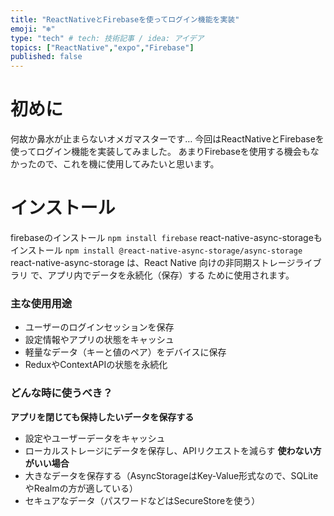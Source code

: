 ```yaml
---
title: "ReactNativeとFirebaseを使ってログイン機能を実装"
emoji: "❄️"
type: "tech" # tech: 技術記事 / idea: アイデア
topics: ["ReactNative","expo","Firebase"]
published: false
---
```


# 初めに
何故か鼻水が止まらないオメガマスターです…
今回はReactNativeとFirebaseを使ってログイン機能を実装してみました。
あまりFirebaseを使用する機会もなかったので、これを機に使用してみたいと思います。

# インストール
firebaseのインストール
`npm install firebase`
react-native-async-storageもインストール
`npm install @react-native-async-storage/async-storage`
react-native-async-storage は、React Native 向けの非同期ストレージライブラリ で、アプリ内でデータを永続化（保存）する ために使用されます。
### 主な使用用途
- ユーザーのログインセッションを保存
- 設定情報やアプリの状態をキャッシュ
- 軽量なデータ（キーと値のペア）をデバイスに保存
- ReduxやContextAPIの状態を永続化
### どんな時に使うべき？
**アプリを閉じても保持したいデータを保存する**
- 設定やユーザーデータをキャッシュ
- ローカルストレージにデータを保存し、APIリクエストを減らす
**使わない方がいい場合**
- 大きなデータを保存する（AsyncStorageはKey-Value形式なので、SQLiteやRealmの方が適している）
- セキュアなデータ（パスワードなどはSecureStoreを使う）